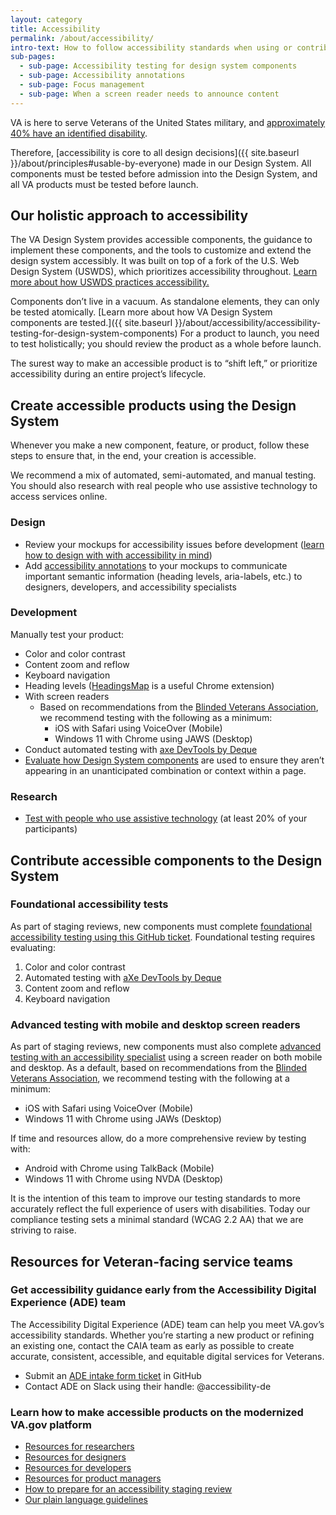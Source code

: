 ```yaml
---
layout: category
title: Accessibility
permalink: /about/accessibility/
intro-text: How to follow accessibility standards when using or contributing to the VA Design System (VADS)
sub-pages:
  - sub-page: Accessibility testing for design system components
  - sub-page: Accessibility annotations
  - sub-page: Focus management
  - sub-page: When a screen reader needs to announce content
---
```


VA is here to serve Veterans of the United States military, and [approximately 40% have an identified disability](https://www.statista.com/statistics/250316/us-veterans-by-disability-status/).

Therefore, [accessibility is core to all design decisions]({{ site.baseurl }}/about/principles#usable-by-everyone) made in our Design System. All components must be tested before admission into the Design System, and all VA products must be tested before launch.

## Our holistic approach to accessibility

The VA Design System provides accessible components, the guidance to implement these components, and the tools to customize and extend the design system accessibly. It was built on top of a fork of the U.S. Web Design System (USWDS), which prioritizes accessibility throughout. [Learn more about how USWDS practices accessibility.](https://designsystem.digital.gov/documentation/accessibility/)

Components don’t live in a vacuum. As standalone elements, they can only be tested atomically. [Learn more about how VA Design System components are tested.]({{ site.baseurl }}/about/accessibility/accessibility-testing-for-design-system-components) For a product to launch, you need to test holistically; you should review the product as a whole before launch.

The surest way to make an accessible product is to “shift left,” or prioritize accessibility during an entire project’s lifecycle.

## Create accessible products using the Design System

Whenever you make a new component, feature, or product, follow these steps to ensure that, in the end, your creation is accessible.

We recommend a mix of automated, semi-automated, and manual testing. You should also research with real people who use assistive technology to access services online.

### Design

- Review your mockups for accessibility issues before development ([learn how to design with with accessibility in mind](https://www.w3.org/WAI/tips/designing/))
- Add [accessibility annotations](https://www.figma.com/file/CZcnWfQOwtLqPm4WA5paYG/VADS-Annotation-Kit?type=design&node-id=415-1135&mode=design&t=Ld7dhuyaPcerrnPF-0) to your mockups to communicate important semantic information (heading levels, aria-labels, etc.) to designers, developers, and accessibility specialists

### Development

Manually test your product:

- Color and color contrast
- Content zoom and reflow
- Keyboard navigation
- Heading levels ([HeadingsMap](https://chromewebstore.google.com/detail/headingsmap/flbjommegcjonpdmenkdiocclhjacmbi) is a useful Chrome extension)
- With screen readers
  - Based on recommendations from the [Blinded Veterans Association](https://bva.org/), we recommend testing with the following as a minimum:
    - iOS with Safari using VoiceOver (Mobile)
    - Windows 11 with Chrome using JAWS (Desktop)
- Conduct automated testing with [axe DevTools by Deque](https://www.deque.com/axe/)
- [Evaluate how Design System components](accessibility-testing-for-design-system-components.md) are used to ensure they aren’t appearing in an unanticipated combination or context within a page.

### Research

- [Test with people who use assistive technology](https://depo-platform-documentation.scrollhelp.site/research-design/research-with-assistive-technology-users) (at least 20% of your participants)

## Contribute accessible components to the Design System

### Foundational accessibility tests

As part of staging reviews, new components must complete [foundational accessibility testing using this GitHub ticket](https://github.com/department-of-veterans-affairs/va.gov-team/issues/new?assignees=briandeconinck&labels=a11y-testing&projects=&template=a11y-testing.yaml&title=Accessibility+Testing+for+%5BTeam+Name%2C+Product+Name%2C+Feature+Name%5D). Foundational testing requires evaluating:

1. Color and color contrast
2. Automated testing with [aXe DevTools by Deque](https://www.deque.com/axe/)
3. Content zoom and reflow
4. Keyboard navigation

### Advanced testing with mobile and desktop screen readers

As part of staging reviews, new components must also complete [advanced testing with an accessibility specialist](<https://depo-platform-documentation.scrollhelp.site/collaboration-cycle/prepare-for-an-accessibility-staging-review#Prepareforanaccessibilitystagingreview-Advancedaccessibilitytests(recommended)advanced-testing>) using a screen reader on both mobile and desktop. As a default, based on recommendations from the [Blinded Veterans Association](https://bva.org/), we recommend testing with the following at a minimum:

- iOS with Safari using VoiceOver (Mobile)
- Windows 11 with Chrome using JAWs (Desktop)

If time and resources allow, do a more comprehensive review by testing with:

- Android with Chrome using TalkBack (Mobile)
- Windows 11 with Chrome using NVDA (Desktop)

It is the intention of this team to improve our testing standards to more accurately reflect the full experience of users with disabilities. Today our compliance testing sets a minimal standard (WCAG 2.2 AA) that we are striving to raise.

## Resources for Veteran-facing service teams

### Get accessibility guidance early from the Accessibility Digital Experience (ADE) team

The Accessibility Digital Experience (ADE) team can help you meet VA.gov’s accessibility standards. Whether you’re starting a new product or refining an existing one, contact the CAIA team as early as possible to create accurate, consistent, accessible, and equitable digital services for Veterans.

- Submit an [ADE intake form ticket](https://github.com/department-of-veterans-affairs/va.gov-team/issues/new?template=Accessibility-Digital-Experience-Intake-Ticket.md) in GitHub
- Contact ADE on Slack using their handle: @accessibility-de

### Learn how to make accessible products on the modernized VA.gov platform

- [Resources for researchers](https://depo-platform-documentation.scrollhelp.site/developer-docs/accessibility-on-va-gov#AccessibilityonVA.gov-ResourcesforResearchers)
- [Resources for designers](https://depo-platform-documentation.scrollhelp.site/developer-docs/accessibility-on-va-gov#AccessibilityonVA.gov-ResourcesforDesigners)
- [Resources for developers](https://depo-platform-documentation.scrollhelp.site/developer-docs/accessibility-on-va-gov#AccessibilityonVA.gov-ResourcesforDevelopers)
- [Resources for product managers](https://depo-platform-documentation.scrollhelp.site/developer-docs/accessibility-on-va-gov#AccessibilityonVA.gov-ResourcesforProductManagers)
- [How to prepare for an accessibility staging review](https://depo-platform-documentation.scrollhelp.site/collaboration-cycle/prepare-for-an-accessibility-staging-review)
- [Our plain language guidelines](https://design.va.gov/content-style-guide/plain-language/)
